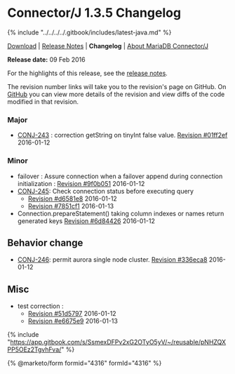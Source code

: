 # Connector/J 1.3.5 Changelog

{% include "../../../../.gitbook/includes/latest-java.md" %}

[Download](https://downloads.mariadb.org/connector-java/1.3.5/) | [Release Notes](../../1.3/1.3.5.md) | **Changelog** | [About MariaDB Connector/J](https://app.gitbook.com/s/CjGYMsT2MVP4nd3IyW2L/mariadb-connector-j/about-mariadb-connector-j)

**Release date:** 09 Feb 2016

For the highlights of this release, see the [release notes](../../1.3/1.3.5.md).

The revision number links will take you to the revision's page on GitHub. On [GitHub](https://github.com/MariaDB/mariadb-connector-j) you can view more details of the revision and view diffs of the code modified in that revision.

### Major

* [CONJ-243](https://jira.mariadb.org/browse/CONJ-243) : correction getString on tinyInt false value. [Revision #01ff2ef](https://github.com/mariadb-corporation/mariadb-connector-j/commit/01ff2ef) 2016-01-12

### Minor

* failover : Assure connection when a failover append during connection initialization : [Revision #9f0b051](https://github.com/mariadb-corporation/mariadb-connector-j/commit/9f0b051) 2016-01-12
* [CONJ-245](https://jira.mariadb.org/browse/CONJ-245): Check connection status before executing query
  * [Revision #d6581e8](https://github.com/mariadb-corporation/mariadb-connector-j/commit/d6581e8) 2016-01-12
  * [Revision #7851cf1](https://github.com/mariadb-corporation/mariadb-connector-j/commit/7851cf1) 2016-01-13
* Connection.prepareStatement() taking column indexes or names return generated keys [Revision #6d84426](https://github.com/mariadb-corporation/mariadb-connector-j/commit/6d84426) 2016-01-12

## Behavior change

* [CONJ-246](https://jira.mariadb.org/browse/CONJ-246): permit aurora single node cluster. [Revision #336eca8](https://github.com/mariadb-corporation/mariadb-connector-j/commit/336eca8) 2016-01-12

## Misc

* test correction :
  * [Revision #51d5797](https://github.com/mariadb-corporation/mariadb-connector-j/commit/51d5797) 2016-01-12
  * [Revision #e6675e9](https://github.com/mariadb-corporation/mariadb-connector-j/commit/e6675e9) 2016-01-13

{% include "https://app.gitbook.com/s/SsmexDFPv2xG2OTyO5yV/~/reusable/pNHZQXPP5OEz2TgvhFva/" %}

{% @marketo/form formid="4316" formId="4316" %}
